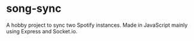 # song-sync

A hobby project to sync two Spotify instances. Made in JavaScript mainly using Express and Socket.io.
